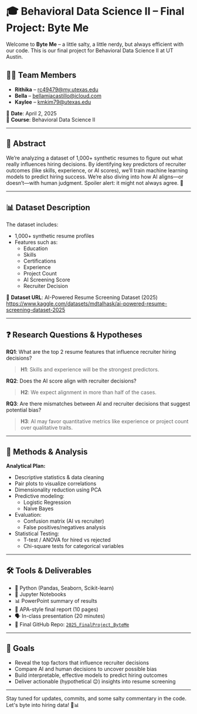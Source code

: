 
# 🎓 Behavioral Data Science II – Final Project: Byte Me

Welcome to **Byte Me** – a little salty, a little nerdy, but always efficient with our code. This is our final project for Behavioral Data Science II at UT Austin.

## 👩‍💻 Team Members
- **Rithika** – rc49479@my.utexas.edu  
- **Bella** – bellamiacastillo@icloud.com  
- **Kaylee** – kmkim79@utexas.edu  

📅 **Date**: April 2, 2025  
📍 **Course**: Behavioral Data Science II  

---

## 🧠 Abstract

We’re analyzing a dataset of 1,000+ synthetic resumes to figure out what really influences hiring decisions. By identifying key predictors of recruiter outcomes (like skills, experience, or AI scores), we’ll train machine learning models to predict hiring success. We’re also diving into how AI aligns—or doesn’t—with human judgment. Spoiler alert: it might not always agree. 👀

---

## 📊 Dataset Description

The dataset includes:
- 1,000+ synthetic resume profiles  
- Features such as:  
  - Education  
  - Skills  
  - Certifications  
  - Experience  
  - Project Count  
  - AI Screening Score  
  - Recruiter Decision  

📁 **Dataset URL**: AI-Powered Resume Screening Dataset (2025)
https://www.kaggle.com/datasets/mdtalhask/ai-powered-resume-screening-dataset-2025 

---

## ❓ Research Questions & Hypotheses

**RQ1**: What are the top 2 resume features that influence recruiter hiring decisions?  
> **H1**: Skills and experience will be the strongest predictors.

**RQ2**: Does the AI score align with recruiter decisions?  
> **H2**: We expect alignment in more than half of the cases.

**RQ3**: Are there mismatches between AI and recruiter decisions that suggest potential bias?  
> **H3**: AI may favor quantitative metrics like experience or project count over qualitative traits.

---

## 🧪 Methods & Analysis

**Analytical Plan:**
- Descriptive statistics & data cleaning
- Pair plots to visualize correlations
- Dimensionality reduction using PCA
- Predictive modeling:  
  - Logistic Regression  
  - Naive Bayes  
- Evaluation:
  - Confusion matrix (AI vs recruiter)
  - False positives/negatives analysis
- Statistical Testing:
  - T-test / ANOVA for hired vs rejected
  - Chi-square tests for categorical variables

---

## 🛠️ Tools & Deliverables

- 🐍 Python (Pandas, Seaborn, Scikit-learn)
- 📓 Jupyter Notebooks
- 📊 PowerPoint summary of results
- 📄 APA-style final report (10 pages)
- 🗣️ In-class presentation (20 minutes)
- 💾 Final GitHub Repo: [`2025_FinalProject_ByteMe`](https://github.com/bella-mia/2025_FinalProject_ByteMe)

---

## 🚀 Goals

- Reveal the top factors that influence recruiter decisions  
- Compare AI and human decisions to uncover possible bias  
- Build interpretable, effective models to predict hiring outcomes  
- Deliver actionable (hypothetical 😉) insights into resume screening  

---

Stay tuned for updates, commits, and some salty commentary in the code. Let's byte into hiring data! 💼📊
